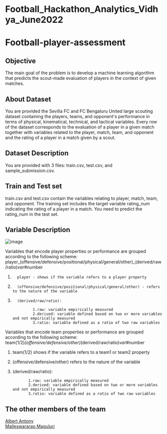 # Football_Hackathon_Analytics_Vidhya_June2022

# Football-player-assessment

## Objective
The main goal of the problem is to develop a machine learning algorithm that predicts the scout-made evaluation of players in the context of given matches.


## About Dataset
You are provided the Sevilla FC and FC Bengaluru United large scouting dataset containing the players, teams, and opponent's performance in terms of physical, kinematical, technical, and tactical variables.
Every row of the dataset corresponds to the evaluation of a player in a given match together with variables related to the player, match, team, and opponent and the rating of a player in a match given by a scout.


## Dataset Description
You are provided with 3 files: train.csv, test.csv, and sample_submission.csv. 

## Train and Test set

train.csv and test.csv contain the variables relating to player, match, team, and opponent. The training set includes the target variable rating_num indicating the rating of a player in a match. You need to predict the rating_num in the test set.


## Variable	Description
![image](https://user-images.githubusercontent.com/91201515/173370403-275ab95c-26f1-4dbc-91c5-a5980f2e3f84.png)

Variables that encode player properties or performance are grouped according to the following scheme:  
player_(offensive/defensive/positional/physical/general/other)_(derived/raw/ratio)_var_#number
1.       player - shows if the variable refers to a player property
2.       (offensive/defensive/positional/physical/general/other) - refers to the nature of the variable
3.       (derived/raw/ratio):

                1.raw: variable empirically measured
                2.derived: variable defined based on two or more variables and not empirically measured
                3.ratio: variable defined as a ratio of two raw variables

Variables that encode team properties or performance are grouped according to the following scheme:  
team(1/2)_(offensive/defensive/other)_(derived/raw/ratio)_var_#number
1.	team(1/2) shows if the variable refers to a team1 or team2 property
2.	(offensive/defensive/other) refers to the nature of the variable
3.	(derived/raw/ratio):

               1.raw: variable empirically measured
               2.derived: variable defined based on two or more variables and not empirically measured
               3.ratio: variable defined as a ratio of two raw variables

## The other members of the team
[Albert Antony](https://github.com/albert-antony)  
[Malleswararao Maguluri](https://github.com/MalleswararaoMaguluri)
